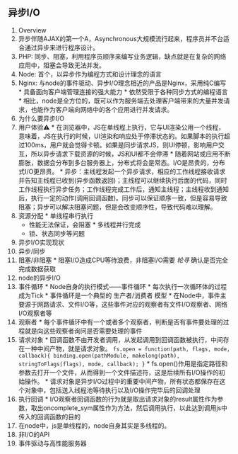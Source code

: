 ## 异步I/O

1. Overview
  1. 异步伴随AJAX的第一个A，Asynchronous大规模流行起来，程序员并不台适合通过异步来进行程序设计。
  2. PHP: 同步、阻塞，利用程序员顺序来编写业务逻辑，缺点就是在复杂的网络应用中，阻塞会导致无法并发。
  3. Node: 首个，以异步作为编程方式和设计理念的语言
  4. Nginx: 与node的事件驱动、异步I/O理念相近的产品是Nginx，采用纯C编写
    * 具备面向客户端管理连接的强大能力
    * 依然受限于各种同步方式的编程语言
    * 相比，node是全方位的，既可以作为服务端去处理客户端带来的大量并发请求，也能作为客户端向网络中的各个应用进行并发请求。
2. 为什么要异步I/O
  1. 用户体验⚠️
    * 在浏览器中，JS在单线程上执行，它与UI渲染公用一个线程，意味着，JS在执行的时候，UI渲染和响应处于停滞状态的。如果脚本的执行超过100ms，用户就会觉得卡顿。如果是同步请求JS，则UI停顿，影响用户交互，所以异步请求下载资源的时候，JS和UI都不会停滞
    * 随着网站或应用不断膨胀，数据会分布到多台服务器上，分布式将会是常态。I/O是昂贵的，分布式I/O更昂贵。
    * 异步：主线程发起一个异步请求，相应的工作线程接收请求并告知主线程已收到(异步函数返回)；主线程可以继续执行后面的代码，同时工作线程执行异步任务；工作线程完成工作后，通知主线程；主线程收到通知后，执行一定的动作(调用回调函数)。同步可以保证顺序一致，但是容易导致阻塞；异步可以解决阻塞问题，但是会改变顺序性，导致代码难以理解。
  2. 资源分配
    * 单线程串行执行
      * 性能无法保证，会阻塞
    * 多线程并行完成
      * 锁、状态同步等问题
3. 异步I/O实现现状
  1. 异步/同步
  2. 阻塞/非阻塞
    * 阻塞I/O造成CPU等待浪费，非阻塞I/O需要 *轮寻* 确认是否完全完成数据获取
4. node的异步I/O
  1. 事件循环
    * Node自身的执行模式——事件循环
    * 每次执行一次循环体的过程成为Tick
    * 事件循环是一个典型的 生产者/消费者 模型
    * 在Node中，事件主要源于网路请求、文件I/O等，这些事件对应的观察者有文件I/O观察者、网络I/O观察者等
  2. 观察者
    * 每个事件循环中有一个或者多个观察者，判断是否有事件要处理的过程就是向这些观察者询问是否需要处理的事件
  3. 请求对象
    * 回调函数不由开发者调用，从发起调用到回调函数被执行，中间存在一种中间产物，就是请求对象。
    ```
    fs.open = function(path, flags, mode, callback){
      binding.open(pathModule, makelong(path), stringToFlags(flags), mode, callback);
    }
    ```
    * fs.open()作用是指定路径和参数去打开一个文件，从而得到一个文件描述符，这是后续所有I/O操作的初始操作。
    * 请求对象是异步I/O过程中的重要中间产物，所有状态都保存在这个对象中，包括送入线程池等待执行以及I/O操作完毕后的回调处理
  4. 执行回调
    * I/O观察者回调函数的行为就是取出请求对象的result属性作为参数，取出oncomplete_sym属性作为方法，然后调用执行，以此达到调用js中传入的回调函数的目的
  5. 在node中，js是单线程的，node自身其实是多线程的。
5. 非I/O的API
6. 事件驱动与高性能服务器
